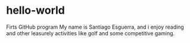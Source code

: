 # hello-world
Firts GitHub program
My name is Santiago Esguerra, and i enjoy reading and other leasurely activities like golf and some competitive gaming.
